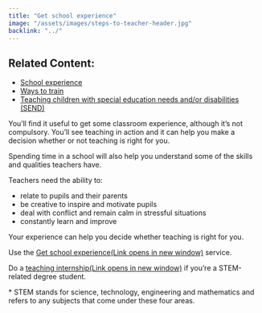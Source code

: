 ```yaml
---
title: "Get school experience"
image: "/assets/images/steps-to-teacher-header.jpg"
backlink: "../"
---
```


 <div class="content__right">
  <div class="link-block link-block--related">
    <h2 class="link-block__header">Related Content:</h2>
    <ul class="link-block__list">
      <li><span><a href="school-experience">School experience</a></span></li>
      <li><span><a href="../guidance#5"  target="_blank" rel="noopener noreferrer">Ways to train</a></span></li>
      <li><span><a href="../guidance#teaching-children-with-special-educational-needs-and-or-disabilities-SEND"  target="_blank" rel="noopener noreferrer">Teaching children with special education needs and/or disabilities (SEND)</a></span></li>
    </ul>
  </div>
</div>

<div class="content__left">
  
  <p class="content-alert">
      You’ll find it useful to get some classroom experience, although it’s not compulsory. You’ll see teaching in action and it can help you make a decision whether or not teaching is right for you. <!--get a taste of school life--></p>
      
   <p>Spending time in a school will also help you understand some of the skills and qualities teachers have.</p>
      
  <p>Teachers need the ability to:</p>
    <ul>
      <li><span>relate to pupils and their parents</span></li>
      <li><span>be creative to inspire and motivate pupils</span></li>
      <li><span>deal with conflict and remain calm in stressful situations</span></li>
      <li><span>constantly learn and improve</span></li>
    </ul>
    <p>
      Your experience can help you decide whether teaching is right for you.
    </p>
    <p>
      Use the <a href="https://schoolexperience.education.gov.uk"  target="_blank" rel="noopener noreferrer">Get school experience<span class="govuk-visually-hidden">(Link opens in new window)</span><i class="icon icon-external"></i></a> service.
    </p>
    <p>
      Do a <a href="https://www.gov.uk/guidance/paid-internships-for-teaching"  target="_blank" rel="noopener noreferrer">teaching internship<span class="govuk-visually-hidden">(Link opens in new window)</span><i class="icon icon-external"></i></a> if you’re a STEM-related degree student.
    </p>
    <p>
      * STEM stands for science, technology, engineering and mathematics and refers to any subjects that come under these four areas.
    </p>
    
   </div>
    
